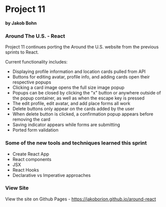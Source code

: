 # Project 11

**by Jakob Bohn**

### Around The U.S. - React

Project 11 continues porting the Around the U.S. website from the previous sprints to React. 

Current functionality includes:
* Displaying profile information and location cards pulled from API
* Buttons for editing avatar, profile info, and adding cards open their respective popups
* Clicking a card image opens the full size image popup
* Popups can be closed by clicking the "x" button or anywhere outside of the popup container, as well as when the escape key is pressed
* The edit profile, edit avatar, and add place forms all work
* Delete buttons only appear on the cards added by the user
* When delete button is clicked, a confirmation popup appears before removing the card
* Saving indicator appears while forms are submitting
* Ported form validation


### Some of the new tools and techniques learned this sprint

* Create React App
* React components
* JSX
* React Hooks
* Declarative vs Imperative approaches

### View Site

View the site on Github Pages - https://jakoborion.github.io/around-react


